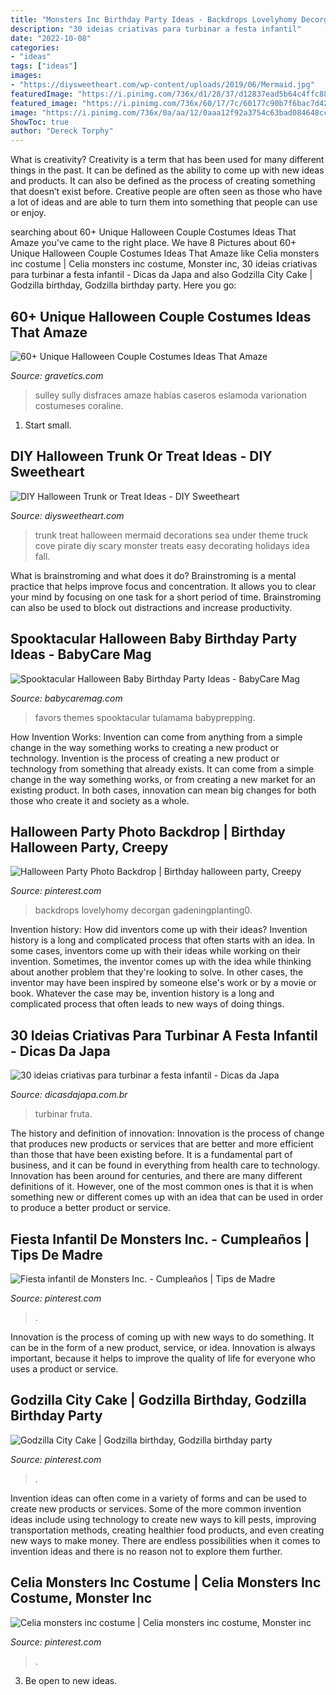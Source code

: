 ```yaml
---
title: "Monsters Inc Birthday Party Ideas - Backdrops Lovelyhomy Decorgan Gadeningplanting0"
description: "30 ideias criativas para turbinar a festa infantil"
date: "2022-10-08"
categories:
- "ideas"
tags: ["ideas"]
images:
- "https://diysweetheart.com/wp-content/uploads/2019/06/Mermaid.jpg"
featuredImage: "https://i.pinimg.com/736x/d1/28/37/d12837ead5b64c4ffc889764cba7ef58.jpg"
featured_image: "https://i.pinimg.com/736x/60/17/7c/60177c90b7f6bac7d42b8ad944cad689.jpg"
image: "https://i.pinimg.com/736x/0a/aa/12/0aaa12f92a3754c63bad084648ccdc80.jpg"
ShowToc: true
author: "Dereck Torphy"
---
```



What is creativity?
Creativity is a term that has been used for many different things in the past. It can be defined as the ability to come up with new ideas and products. It can also be defined as the process of creating something that doesn’t exist before. Creative people are often seen as those who have a lot of ideas and are able to turn them into something that people can use or enjoy.

	

		
searching about 60+ Unique Halloween Couple Costumes Ideas That Amaze you've came to the right place. We have 8 Pictures about 60+ Unique Halloween Couple Costumes Ideas That Amaze like Celia monsters inc costume | Celia monsters inc costume, Monster inc, 30 ideias criativas para turbinar a festa infantil - Dicas da Japa and also Godzilla City Cake | Godzilla birthday, Godzilla birthday party. Here you go:
		
    
## 60+ Unique Halloween Couple Costumes Ideas That Amaze

<img loading=lazy src="https://www.gravetics.com/wp-content/uploads/2017/07/Boo-and-Sulley-Monsters-Inc.-costume.jpg" onerror="this.onerror=null;this.src='https://tse1.mm.bing.net/th?id=OIP.30qjeFQK0bjYYgY9i_df2gDfEX&amp;pid=15.1';" alt="60+ Unique Halloween Couple Costumes Ideas That Amaze">

_Source: gravetics.com_

>sulley sully disfraces amaze habías caseros eslamoda varionation costumeses coraline. 

	

1. Start small.

    
## DIY Halloween Trunk Or Treat Ideas - DIY Sweetheart

<img loading=lazy src="https://diysweetheart.com/wp-content/uploads/2019/06/Mermaid.jpg" onerror="this.onerror=null;this.src='https://tse1.mm.bing.net/th?id=OIP.3JMGOx61NSgChKbEf2R0yQHaJ4&amp;pid=15.1';" alt="DIY Halloween Trunk or Treat Ideas - DIY Sweetheart">

_Source: diysweetheart.com_

>trunk treat halloween mermaid decorations sea under theme truck cove pirate diy scary monster treats easy decorating holidays idea fall. 

	

What is brainstroming and what does it do?
Brainstroming is a mental practice that helps improve focus and concentration. It allows you to clear your mind by focusing on one task for a short period of time. Brainstroming can also be used to block out distractions and increase productivity.

    
## Spooktacular Halloween Baby Birthday Party Ideas - BabyCare Mag

<img loading=lazy src="https://www.babycaremag.com/wp-content/uploads/2016/09/35f169f4e4fb11a070a2831bca53336d.jpg" onerror="this.onerror=null;this.src='https://tse4.mm.bing.net/th?id=OIP.Ee0PM7b-y5rgHRl6bONDbQHaKX&amp;pid=15.1';" alt="Spooktacular Halloween Baby Birthday Party Ideas - BabyCare Mag">

_Source: babycaremag.com_

>favors themes spooktacular tulamama babyprepping. 

	

How Invention Works: Invention can come from anything from a simple change in the way something works to creating a new product or technology.
Invention is the process of creating a new product or technology from something that already exists. It can come from a simple change in the way something works, or from creating a new market for an existing product. In both cases, innovation can mean big changes for both those who create it and society as a whole.

    
## Halloween Party Photo Backdrop | Birthday Halloween Party, Creepy

<img loading=lazy src="https://i.pinimg.com/736x/60/17/7c/60177c90b7f6bac7d42b8ad944cad689.jpg" onerror="this.onerror=null;this.src='https://tse4.mm.bing.net/th?id=OIP.a_imt7N0YULvQBBejFtBNwHaJ3&amp;pid=15.1';" alt="Halloween Party Photo Backdrop | Birthday halloween party, Creepy">

_Source: pinterest.com_

>backdrops lovelyhomy decorgan gadeningplanting0. 

	

Invention history: How did inventors come up with their ideas?
Invention history is a long and complicated process that often starts with an idea. In some cases, inventors come up with their ideas while working on their invention. Sometimes, the inventor comes up with the idea while thinking about another problem that they're looking to solve. In other cases, the inventor may have been inspired by someone else's work or by a movie or book. Whatever the case may be, invention history is a long and complicated process that often leads to new ways of doing things.

    
## 30 Ideias Criativas Para Turbinar A Festa Infantil - Dicas Da Japa

<img loading=lazy src="http://www.dicasdajapa.com.br/wp-content/uploads/2014/07/frutas.jpg" onerror="this.onerror=null;this.src='https://tse4.mm.bing.net/th?id=OIP.32NpB1VTNm925b7E7lIcMQHaHa&amp;pid=15.1';" alt="30 ideias criativas para turbinar a festa infantil - Dicas da Japa">

_Source: dicasdajapa.com.br_

>turbinar fruta. 

	

The history and definition of innovation:
Innovation is the process of change that produces new products or services that are better and more efficient than those that have been existing before. It is a fundamental part of business, and it can be found in everything from health care to technology. Innovation has been around for centuries, and there are many different definitions of it. However, one of the most common ones is that it is when something new or different comes up with an idea that can be used in order to produce a better product or service.

    
## Fiesta Infantil De Monsters Inc. - Cumpleaños | Tips De Madre

<img loading=lazy src="https://i.pinimg.com/736x/0a/aa/12/0aaa12f92a3754c63bad084648ccdc80.jpg" onerror="this.onerror=null;this.src='https://tse4.mm.bing.net/th?id=OIP.TfhjdoP_OwFoFGIlmhlsJQHaLG&amp;pid=15.1';" alt="Fiesta infantil de Monsters Inc. - Cumpleaños | Tips de Madre">

_Source: pinterest.com_

>. 

	

Innovation is the process of coming up with new ways to do something. It can be in the form of a new product, service, or idea. Innovation is always important, because it helps to improve the quality of life for everyone who uses a product or service.

    
## Godzilla City Cake | Godzilla Birthday, Godzilla Birthday Party

<img loading=lazy src="https://i.pinimg.com/736x/d1/28/37/d12837ead5b64c4ffc889764cba7ef58.jpg" onerror="this.onerror=null;this.src='https://tse2.mm.bing.net/th?id=OIP.I5XAMsQp5ffShDT9k6JrlQHaJK&amp;pid=15.1';" alt="Godzilla City Cake | Godzilla birthday, Godzilla birthday party">

_Source: pinterest.com_

>. 

	

Invention ideas can often come in a variety of forms and can be used to create new products or services. Some of the more common invention ideas include using technology to create new ways to kill pests, improving transportation methods, creating healthier food products, and even creating new ways to make money. There are endless possibilities when it comes to invention ideas and there is no reason not to explore them further.

    
## Celia Monsters Inc Costume | Celia Monsters Inc Costume, Monster Inc

<img loading=lazy src="https://i.pinimg.com/736x/bd/cc/1a/bdcc1ae8417a339f9b47d23350e9b30d.jpg" onerror="this.onerror=null;this.src='https://tse3.mm.bing.net/th?id=OIP.jREkv1fK7Xoau1VouLIRygAAAA&amp;pid=15.1';" alt="Celia monsters inc costume | Celia monsters inc costume, Monster inc">

_Source: pinterest.com_

>. 

	

3. Be open to new ideas.

